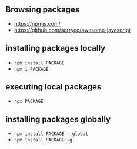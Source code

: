 ## Browsing packages
- https://npmjs.com/
- https://github.com/sorrycc/awesome-javascript

## installing packages locally
- `npm install PACKAGE`
- `npm i PACKAGE`

## executing local packages
- `npx PACKAGE`

## installing packages globally
- `npm install PACKAGE --global`
- `npm install PACKAGE -g`